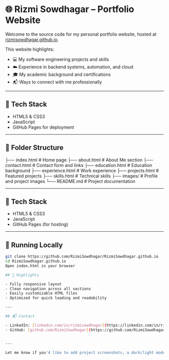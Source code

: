 
# 🌐 Rizmi Sowdhagar – Portfolio Website

Welcome to the source code for my personal portfolio website, hosted at [rizmisowdhagar.github.io](https://rizmisowdhagar.github.io/).

This website highlights:
- 💻 My software engineering projects and skills
- ☁️ Experience in backend systems, automation, and cloud
- 🎓 My academic background and certifications
- 📬 Ways to connect with me professionally

---

## 🚀 Tech Stack

- HTML5 & CSS3  
- JavaScript  
- GitHub Pages for deployment  

---

## 📁 Folder Structure
├── index.html # Home page
├── about.html # About Me section
├── contact.html # Contact form and links
├── education.html # Education background
├── experience.html # Work experience
├── projects.html # Featured projects
├── skills.html # Technical skills
├── images/ # Profile and project images
└── README.md # Project documentation


---

## 🚀 Tech Stack

- HTML5 & CSS3  
- JavaScript  
- GitHub Pages (for hosting)

---

## 🔧 Running Locally

```bash
git clone https://github.com/RizmiSowdhagar/RizmiSowdhagar.github.io
cd RizmiSowdhagar.github.io
Open index.html in your browser

## 📌 Highlights

- Fully responsive layout  
- Clean navigation across all sections  
- Easily customizable HTML files  
- Optimized for quick loading and readability  

---

## 📬 Contact

- LinkedIn: [linkedin.com/in/rizmisowdhagar](https://linkedin.com/in/rizmisowdhagar)  
- GitHub: [github.com/RizmiSowdhagar](https://github.com/RizmiSowdhagar)  


---

Let me know if you'd like to add project screenshots, a dark/light mode toggle note, or a contribution section!
